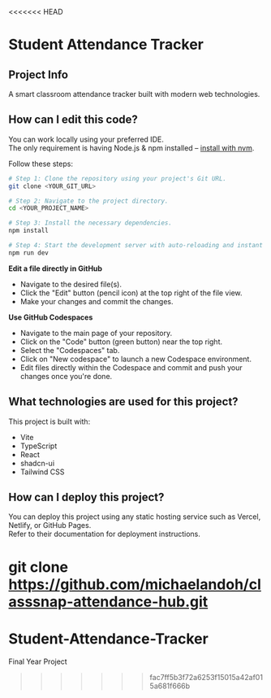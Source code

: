 <<<<<<< HEAD
# Student Attendance Tracker

## Project Info

A smart classroom attendance tracker built with modern web technologies.

## How can I edit this code?

You can work locally using your preferred IDE.  
The only requirement is having Node.js & npm installed – [install with nvm](https://github.com/nvm-sh/nvm#installing-and-updating).

Follow these steps:

```sh
# Step 1: Clone the repository using your project's Git URL.
git clone <YOUR_GIT_URL>

# Step 2: Navigate to the project directory.
cd <YOUR_PROJECT_NAME>

# Step 3: Install the necessary dependencies.
npm install

# Step 4: Start the development server with auto-reloading and instant preview.
npm run dev
```

**Edit a file directly in GitHub**

- Navigate to the desired file(s).
- Click the "Edit" button (pencil icon) at the top right of the file view.
- Make your changes and commit the changes.

**Use GitHub Codespaces**

- Navigate to the main page of your repository.
- Click on the "Code" button (green button) near the top right.
- Select the "Codespaces" tab.
- Click on "New codespace" to launch a new Codespace environment.
- Edit files directly within the Codespace and commit and push your changes once you're done.

## What technologies are used for this project?

This project is built with:

- Vite
- TypeScript
- React
- shadcn-ui
- Tailwind CSS

## How can I deploy this project?

You can deploy this project using any static hosting service such as Vercel, Netlify, or GitHub Pages.  
Refer to their documentation for deployment instructions.

git clone https://github.com/michaelandoh/classsnap-attendance-hub.git
=======
# Student-Attendance-Tracker
Final Year Project
>>>>>>> fac7ff5b3f72a6253f15015a42af015a681f666b
